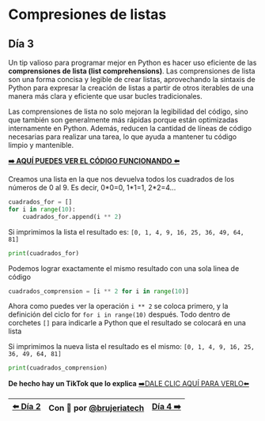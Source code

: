 # Compresiones de listas
## Día 3

Un tip valioso para programar mejor en Python es hacer uso eficiente de las **comprensiones de lista (list comprehensions)**. Las comprensiones de lista son una forma concisa y legible de crear listas, aprovechando la sintaxis de Python para expresar la creación de listas a partir de otros iterables de una manera más clara y eficiente que usar bucles tradicionales.

Las comprensiones de lista no solo mejoran la legibilidad del código, sino que también son generalmente más rápidas porque están optimizadas internamente en Python. Además, reducen la cantidad de líneas de código necesarias para realizar una tarea, lo que ayuda a mantener tu código limpio y mantenible.

**[➡️ AQUÍ PUEDES VER EL CÓDIGO FUNCIONANDO ⬅️](/notebooks/dia3-comprensiones-listas.ipynb)** 



Creamos una lista en la que nos devuelva todos los cuadrados de los números de 0 al 9.
Es decir, 0\*0=0, 1\*1=1, 2*2=4...
```Python
cuadrados_for = []
for i in range(10):
    cuadrados_for.append(i ** 2)
```

Si imprimimos la lista el resultado es: ```[0, 1, 4, 9, 16, 25, 36, 49, 64, 81]```
```Python
print(cuadrados_for)
```

Podemos lograr exactamente el mismo resultado con una sola linea de código
```Python
cuadrados_comprension = [i ** 2 for i in range(10)]
```

Ahora como puedes ver la operación ```i ** 2``` se coloca primero, y la definición del ciclo for ```for i in range(10)``` después. Todo dentro de corchetes ```[]``` para indicarle a Python que el resultado se colocará en una lista

Si imprimimos la nueva lista el resultado es el mismo: ```[0, 1, 4, 9, 16, 25, 36, 49, 64, 81]```
```Python
print(cuadrados_comprension)
```

**De hecho hay un TikTok que lo explica**
[➡️DALE CLIC AQUÍ PARA VERLO⬅️](https://vm.tiktok.com/ZM6N8fWqL/)

| [⬅️ Día 2 ](/dias/dia2-lista_recursiva.md) | Con 💖 por [@brujeriatech](https://www.instagram.com/brujeriatech/) | [Día 4 ➡️](/dias/dia4-itertools.md)|
|:------------- |:---------------:| -------------:|
